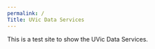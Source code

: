 ```yaml
--- 
permalink: /
Title: UVic Data Services
---
```


This is a test site to show the UVic Data Services.
